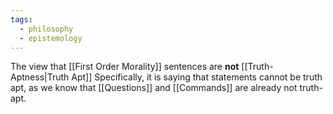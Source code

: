 ```yaml
---
tags:
  - philosophy
  - epistemology
---
```

The view that [[First Order Morality]] sentences are **not** [[Truth-Aptness|Truth Apt]]
Specifically, it is saying that statements cannot be truth apt, as we know that [[Questions]] and [[Commands]] are already not truth-apt.
